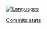 [![Languages](https://github-readme-stats.vercel.app/api/top-langs/?username=foxneo)](https://github.com/foxneo)

[Commits stats](https://github-readme-stats.vercel.app/api?username=foxneo&show_icons=true&theme=light)
<!--
**FoxNeo/Foxneo** is a ✨ _special_ ✨ repository because its `README.md` (this file) appears on your GitHub profile.
